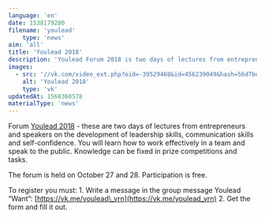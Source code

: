 ```yaml
---
language: 'en'
date: 1538179200
filename: 'youlead'
    type: 'news'
aim: 'all'
title: 'Youlead 2018'
description: 'Youlead Forum 2018 is two days of lectures from entrepreneurs and speakers on development...'
images:
  - src: '//vk.com/video_ext.php?oid=-39529468&id=456239049&hash=56d7beb84f1b0054&hd=2'
    alt: 'Youlead 2018'
    type: 'vk'
updatedAt: 1568360578
materialType: 'news'
---
```

Forum [Youlead 2018](https://vk.com/youlead_vrn) - these are two days of lectures from entrepreneurs and speakers on the development of leadership skills, communication skills and self-confidence. You will learn how to work effectively in a team and speak to the public. Knowledge can be fixed in prize competitions and tasks.

The forum is held on October 27 and 28. Participation is free.

To register you must: 1. Write a message in the group message Youlead “Want”: [https://vk.me/youlead\_vrn](https://vk.me/youlead_vrn) 2. Get the form and fill it out.
